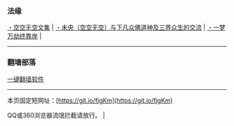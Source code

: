 ### 法缘

[・空空无空文集](https://github.com/lanna2019/lanna2019.github.io/issues/65#issue-454113136) |
[・未央（空空无空）与下凡众佛道神及三界众生的交流](https://github.com/lanna2019/lanna2019.github.io/issues/64#issue-454107840) |
[・一梦万劫终靠岸](https://github.com/lanna2019/lanna2019.github.io/issues/91#issue-454726509) |

-----------------------------------------------------------
### 翻墙部落

[一键翻墙软件](https://github.com/dfh1/fq)


-----------------------------------------------------------

本页固定短网址：[https://git.io/fjgKm](https://git.io/fjgKm)

QQ或360浏览器流氓拦截请放行。&nbsp;|&nbsp; 
